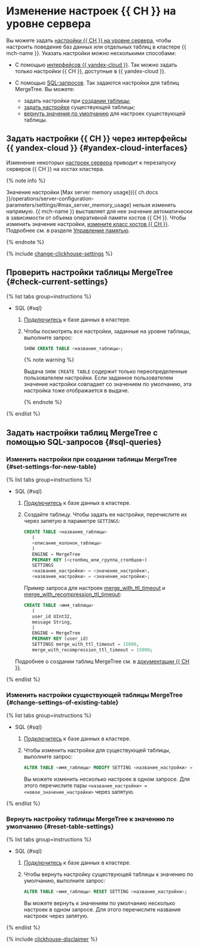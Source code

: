 # Изменение настроек {{ CH }} на уровне сервера

Вы можете задать [настройки {{ CH }} на уровне сервера](https://clickhouse.com/docs/en/operations/server-configuration-parameters/settings), чтобы настроить поведение баз данных или отдельных таблиц в кластере {{ mch-name }}. Указать настройки можно несколькими способами:

  * С помощью [интерфейсов {{ yandex-cloud }}](#yandex-cloud-interfaces). Так можно задать только настройки {{ CH }}, доступные в {{ yandex-cloud }}.
  * С помощью [SQL-запросов](#sql-queries). Так задаются настройки для таблиц MergeTree. Вы можете:

    * задать настройки при [создании таблицы](#set-settings-for-new-table);
    * [задать настройки](#change-settings-of-existing-table) существующей таблицы;
    * [вернуть значения по умолчанию](#reset-table-settings) для настроек существующей таблицы.

## Задать настройки {{ CH }} через интерфейсы {{ yandex-cloud }} {#yandex-cloud-interfaces}

Изменение некоторых [настроек сервера](../concepts/settings-list.md#server-level-settings) приводит к перезапуску серверов {{ CH }} на хостах кластера.

{% note info %}

Значение настройки [Max server memory usage]({{ ch.docs }}/operations/server-configuration-parameters/settings/#max_server_memory_usage) нельзя изменять напрямую. {{ mch-name }} выставляет для нее значение автоматически в зависимости от объема оперативной памяти хостов {{ CH }}. Чтобы изменить значение настройки, [измените класс хостов {{ CH }}](#change-resource-preset). Подробнее см. в разделе [Управление памятью](../concepts/memory-management.md).

{% endnote %}

{% include [change-clickhouse-settings](../../_includes/mdb/mch/change-clickhouse-settings.md) %}

## Проверить настройки таблицы MergeTree {#check-current-settings}

   {% list tabs group=instructions %}

   - SQL {#sql}

      1. [Подключитесь](connect/clients.md) к базе данных в кластере.
      1. Чтобы посмотреть все настройки, заданные на уровне таблицы, выполните запрос:

         ```sql
         SHOW CREATE TABLE <название_таблицы>;
         ```

         {% note warning %}

         Выдача `SHOW CREATE TABLE` содержит только переопределенные пользователем настройки. Если заданное пользователем значение настройки совпадает со значением по умолчанию, эта настройка тоже отображается в выдаче.

         {% endnote %}

   {% endlist %}

## Задать настройки таблиц MergeTree с помощью SQL-запросов {#sql-queries}

### Изменить настройки при создании таблицы MergeTree {#set-settings-for-new-table}

   {% list tabs group=instructions %}

   - SQL {#sql}

      1. [Подключитесь](connect/clients.md) к базе данных в кластере.
      1. Создайте таблицу. Чтобы задать ее настройки, перечислите их через запятую в параметре `SETTINGS`:

         ```sql
         CREATE TABLE <название_таблицы>
            (
            <описание_колонок_таблицы>
            )
            ENGINE = MergeTree
            PRIMARY KEY (<столбец_или_группа_столбцов>)
            SETTINGS
            <название_настройки> = <значение_настройки>,
            <название_настройки> = <значение_настройки>;
         ```

         Пример запроса для настроек [merge_with_ttl_timeout](https://clickhouse.com/docs/en/operations/settings/merge-tree-settings#merge_with_ttl_timeout) и [merge_with_recompression_ttl_timeout](https://clickhouse.com/docs/en/operations/settings/merge-tree-settings#merge_with_recompression_ttl_timeout):

         ```sql
         CREATE TABLE <имя_таблицы>
            (
            user_id UInt32,
            message String,
            )
            ENGINE = MergeTree
            PRIMARY KEY (user_id)
            SETTINGS merge_with_ttl_timeout = 15000,
            merge_with_recompression_ttl_timeout = 15000;
         ```

      Подробнее о создании таблиц MergeTree см. в [документации {{ CH }}](https://clickhouse.com/docs/en/engines/table-engines/mergetree-family/mergetree#table_engine-mergetree-creating-a-table).

   {% endlist %}

### Изменить настройки существующей таблицы MergeTree {#change-settings-of-existing-table}

   {% list tabs group=instructions %}

   - SQL {#sql}

      1. [Подключитесь](connect/clients.md) к базе данных в кластере.
      1. Чтобы изменить настройки для существующей таблицы, выполните запрос:

         ```sql
         ALTER TABLE <имя_таблицы> MODIFY SETTING <название_настройки> = <новое_значение_настройки>;
         ```
         Вы можете изменить несколько настроек в одном запросе. Для этого перечислите пары `<название_настройки> = <новое_значение_настройки>` через запятую.

   {% endlist %}

### Вернуть настройку таблицы MergeTree к значению по умолчанию {#reset-table-settings}

   {% list tabs group=instructions %}

   - SQL {#sql}

      1. [Подключитесь](connect/clients.md) к базе данных в кластере.
      1. Чтобы вернуть настройку существующей таблицы к значению по умолчанию, выполните запрос:

         ```sql
         ALTER TABLE <имя_таблицы> RESET SETTING <название_настройки>;
         ```
         Вы можете вернуть к значениям по умолчанию несколько настроек в одном запросе. Для этого перечислите названия настроек через запятую.

   {% endlist %}

{% include [clickhouse-disclaimer](../../_includes/clickhouse-disclaimer.md) %}
